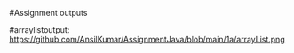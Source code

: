 #Assignment outputs

#arraylistoutput: https://github.com/AnsilKumar/AssignmentJava/blob/main/1a/arrayList.png
